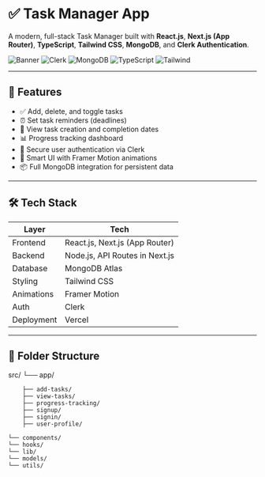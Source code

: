# ✅ Task Manager App

A modern, full-stack Task Manager built with **React.js**, **Next.js (App Router)**, **TypeScript**, **Tailwind CSS**, **MongoDB**, and **Clerk Authentication**.

![Banner](https://img.shields.io/badge/Next.js-v14+-black?style=for-the-badge&logo=next.js)
![Clerk](https://img.shields.io/badge/Auth-Clerk-red?style=for-the-badge&logo=clerk)
![MongoDB](https://img.shields.io/badge/Database-MongoDB-green?style=for-the-badge&logo=mongodb)
![TypeScript](https://img.shields.io/badge/TypeScript-strongblue?style=for-the-badge&logo=typescript)
![Tailwind](https://img.shields.io/badge/Styling-TailwindCSS-blue?style=for-the-badge&logo=tailwind-css)

---

## 🚀 Features

- ✅ Add, delete, and toggle tasks
- ⏰ Set task reminders (deadlines)
- 📆 View task creation and completion dates
- 📊 Progress tracking dashboard
- 👤 Secure user authentication via Clerk
- 🧠 Smart UI with Framer Motion animations
- 📦 Full MongoDB integration for persistent data

---

## 🛠️ Tech Stack

| Layer        | Tech                          |
|--------------|-------------------------------|
| Frontend     | React.js, Next.js (App Router)|
| Backend      | Node.js, API Routes in Next.js|
| Database     | MongoDB Atlas                 |
| Styling      | Tailwind CSS                  |
| Animations   | Framer Motion                 |
| Auth         | Clerk                         |
| Deployment   | Vercel                        |

---

## 📂 Folder Structure

src/
    └── app/

        ├── add-tasks/
        ├── view-tasks/
        ├── progress-tracking/
        ├── signup/
        ├── signin/
        ├── user-profile/

    └── components/
    └── hooks/
    └── lib/
    └── models/
    └── utils/
